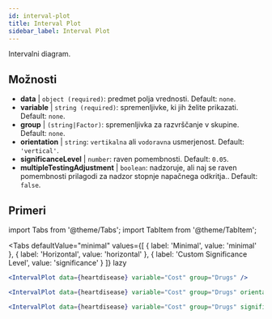 ```yaml
---
id: interval-plot
title: Interval Plot
sidebar_label: Interval Plot
---
```


Intervalni diagram.

## Možnosti

* __data__ | `object (required)`: predmet polja vrednosti. Default: `none`.
* __variable__ | `string (required)`: spremenljivke, ki jih želite prikazati. Default: `none`.
* __group__ | `(string|Factor)`: spremenljivka za razvrščanje v skupine. Default: `none`.
* __orientation__ | `string`: `vertikalna` ali `vodoravna` usmerjenost. Default: `'vertical'`.
* __significanceLevel__ | `number`: raven pomembnosti. Default: `0.05`.
* __multipleTestingAdjustment__ | `boolean`: nadzoruje, ali naj se raven pomembnosti prilagodi za nadzor stopnje napačnega odkritja.. Default: `false`.


## Primeri

import Tabs from '@theme/Tabs';
import TabItem from '@theme/TabItem';

<Tabs
    defaultValue="minimal"
    values={[
        { label: 'Minimal', value: 'minimal' },
        { label: 'Horizontal', value: 'horizontal' },
        { label: 'Custom Significance Level', value: 'significance' }
    ]}
    lazy
>

<TabItem value="minimal">

```jsx live
<IntervalPlot data={heartdisease} variable="Cost" group="Drugs" />
```
</TabItem>

<TabItem value="horizontal">

```jsx live
<IntervalPlot data={heartdisease} variable="Cost" group="Drugs" orientation="horizontal" />
```

</TabItem>

<TabItem value="significance">

```jsx live
<IntervalPlot data={heartdisease} variable="Cost" group="Drugs" significanceLevel={0.01} />
```
</TabItem>

</Tabs>

